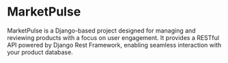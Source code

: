 # MarketPulse
MarketPulse is a Django-based project designed for managing and reviewing products with a focus on user engagement. It provides a RESTful API powered by Django Rest Framework, enabling seamless interaction with your product database.
